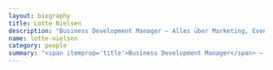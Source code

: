 ```yaml
---
layout: biography
title: Lotte Nielsen
description: "Business Development Manager — Alles über Marketing, Eventmanagement und Pressearbeit. Scharfes Auge und unermüdlicher Erinnerer im Sales-Support. "
name: lotte-nielsen
category: people
summary: "<span itemprop='title'>Business Development Manager</span> — Alles über Marketing, Eventmanagement und Pressearbeit. Scharfes Auge und unermüdlicher Erinnerer im Sales-Support. "
---
```


